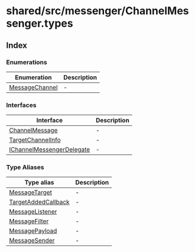 # shared/src/messenger/ChannelMessenger.types

## Index

### Enumerations

| Enumeration | Description |
| ------ | ------ |
| [MessageChannel](enumerations/message-channel.md) | - |

### Interfaces

| Interface | Description |
| ------ | ------ |
| [ChannelMessage](interfaces/channel-message.md) | - |
| [TargetChannelInfo](interfaces/target-channel-info.md) | - |
| [IChannelMessengerDelegate](interfaces/i-channel-messenger-delegate.md) | - |

### Type Aliases

| Type alias | Description |
| ------ | ------ |
| [MessageTarget](type-aliases/message-target.md) | - |
| [TargetAddedCallback](type-aliases/target-added-callback.md) | - |
| [MessageListener](type-aliases/message-listener.md) | - |
| [MessageFilter](type-aliases/message-filter.md) | - |
| [MessagePayload](type-aliases/message-payload.md) | - |
| [MessageSender](type-aliases/message-sender.md) | - |
